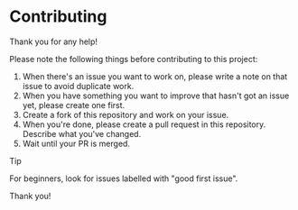 # Contributing

Thank you for any help!

Please note the following things before contributing to this project:

1. When there's an issue you want to work on, please write a note on that issue to avoid duplicate work.
2. When you have something you want to improve that hasn't got an issue yet, please create one first.
3. Create a fork of this repository and work on your issue.
4. When you're done, please create a pull request in this repository. Describe what you've changed.
5. Wait until your PR is merged.

> [!TIP]
> For beginners, look for issues labelled with "good first issue".

Thank you!
